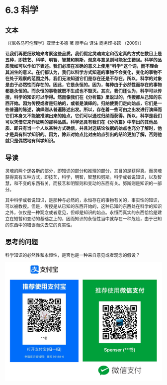 # 6.3 科学

## 文本

（《尼各马可伦理学》亚里士多德 著 廖申白 译注 商务印书馆 （2009））

**让我们再更细致地来考察这些品质。我们假定灵魂肯定和否定真的方式在数目上是五种，即技艺、科学、明智、智慧和努斯，观念与意见则可能发生错误。科学的品质我如可以作如下表述。我们必须在准确的意义上使用"科学‘’这个词，而不理会其派生的意义。在们都认为，我们以科学方式知道的事物不会变化，变化的事物不在处于观察的范围之外，我们无法知道它们是存在还是不存在。所以，科学的对象是由于必然性而存在的。因此，它是永恒的。因为，每种由于必然性而存在的事物都是永恒的。而永恒的事物就既不生成也不毁灭。其次，我们还认为，科学可以传授，科学的知识可以学得。然而像我们在《分析篇》里说过的，传授都从己知的东西开始。因为传授或者是归纳的，或者是演绎的。归纳使我们走向始点，它们是一些普遍的陈述，演绎则从普遍陈述出发。所以，存在着一些可由之出发进行演绎而它们本身又不能被推演出来的始点，它们可以通过归纳而获得。所以，科学是我们可以凭借它来作证明的那种品质。科学还具有我们在《分析篇》中举出的其他品质．即只有当一个人以某种方式确信，并且对这结论依据的始点也充分了解时，他才是具有科学知识的。因为，除非对始点比对由始点引出的结论更加了解，否则他就只是偶然地有科学知识。**

## 导读

灵魂的两个逻各斯的部分，即知识的部分和推理的部分，其目的是获得真。而灵魂获得真有五种方式，即技艺，科学，明智，智慧和努斯。科学或者说知识，以及智慧，和不变的东西有关，而技艺和明智则和变动的东西有关。努斯则是知识的一部分。

其中科学或者说知识，是那种与必然的，永恒存在的事物有关的，事实性的知识，可以被教授。但是，传授是从已知的东西开始的，这种已知的东西处在科学的知识之外，仅仅是一种观念或者意见，但却是知识的始点。永恒而真实的东西恰恰是建立在短暂和变动的基础之上的，因而知识的永恒性当中就存在一种危险，由于已知的东西中的错误而失去它的真实性。

## 思考的问题

科学知识的必然性和永恒性，是否也是一种来自意见或者观念的假设？

![](../.gitbook/assets/qr.png)

